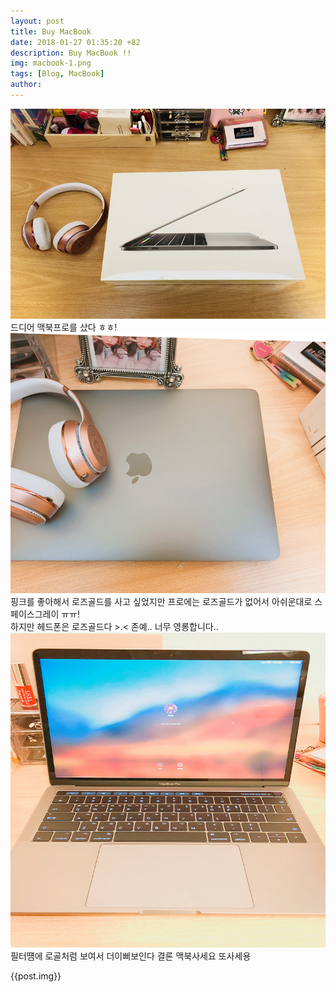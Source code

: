 ```yaml
---
layout: post
title: Buy MacBook
date: 2018-01-27 01:35:20 +82
description: Buy MacBook !!
img: macbook-1.png
tags: [Blog, MacBook]
author:
---
```



![macbook-1.png](/assets/img/macbook-1.png)
  드디어 맥북프로를 샀다 ㅎㅎ!
![macbook-2.png](/assets/img/macbook-2.png)
  핑크를 좋아해서 로즈골드를 사고 싶었지만 프로에는 로즈골드가 없어서 아쉬운대로  스페이스그레이 ㅠㅠ!  
    하지만 헤드폰은 로즈골드다 >.< 존예.. 너무 영롱합니다..
![macbook-3.png](/assets/img/macbook-3.png)  
  필터떔에 로골처럼 보여서 더이뻐보인다   결론 맥북사세요 또사세용

{{post.img}}